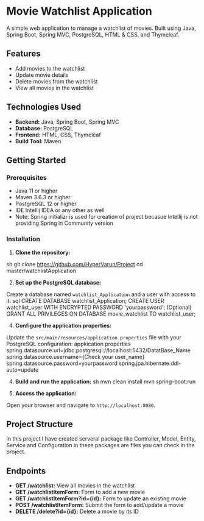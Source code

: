 # Movie Watchlist Application

A simple web application to manage a watchlist of movies. Built using Java, Spring Boot, Spring MVC, PostgreSQL, HTML & CSS, and Thymeleaf.

## Features

- Add movies to the watchlist
- Update movie details
- Delete movies from the watchlist
- View all movies in the watchlist

## Technologies Used

- **Backend:** Java, Spring Boot, Spring MVC
- **Database:** PostgreSQL
- **Frontend:** HTML, CSS, Thymeleaf
- **Build Tool:** Maven

## Getting Started

### Prerequisites

- Java 11 or higher
- Maven 3.6.3 or higher
- PostgreSQL 12 or higher
- IDE Intellij IDEA or any other as well
- Note: Spring initializr is used for creation of project becasue Intellij is not providing Spring in Community version

### Installation

1. **Clone the repository:**

sh
git clone https://github.com/HyperVarun/Project
cd master/watchlistApplication

2. **Set up the PostgreSQL database:**

Create a database named `watchlist_Application` and a user with access to it.
sql
CREATE DATABASE watchlist_Application;
CREATE USER watchlist_user WITH ENCRYPTED PASSWORD 'yourpassword'; (Optional)
GRANT ALL PRIVILEGES ON DATABASE movie_watchlist TO watchlist_user;

4. **Configure the application properties:**

Update the `src/main/resources/application.properties` file with your PostgreSQL configuration: appkication properties
spring.datasource.url=jdbc:postgresql://localhost:5432/DatatBase_Name
spring.datasource.username={Check your user_name}
spring.datasource.password=yourpassword
spring.jpa.hibernate.ddl-auto=update

4. **Build and run the application:**
    sh
    mvn clean install
    mvn spring-boot:run
    
5. **Access the application:**

Open your browser and navigate to `http://localhost:8080`.

## Project Structure

In this project I have created serveral package like Controller, Model, Entity, Service and Configuration in these packages are files you can check in the project.

## Endpoints

- **GET /watchlist:** View all movies in the watchlist
- **GET /watchlistItemForm:** Form to add a new movie
- **GET /watchlistItemForm?id={id}:** Form to update an existing movie
- **POST /watchlistItemForm:** Submit the form to add/update a movie
- **DELETE /delete?id={id}:** Delete a movie by its ID
